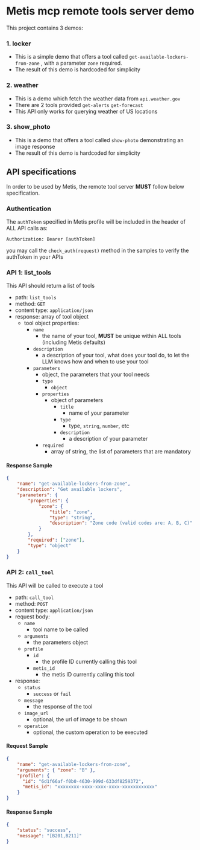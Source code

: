 # Metis mcp remote tools server demo

This project contains 3 demos:

### 1. locker
* This is a simple demo that offers a tool called `get-available-lockers-from-zone`
, with a parameter `zone` required.
* The result of this demo is hardcoded for simplicity 

### 2. weather
* This is a demo which fetch the weather data from `api.weather.gov`
* There are 2 tools provided `get-alerts` `get-forecast`
* This API only works for querying weather of US locations

### 3. show_photo
* This is a demo that offers a tool called `show-photo` demonstrating an image response
* The result of this demo is hardcoded for simplicity 

## API specifications

In order to be used by Metis, the remote tool server <strong>MUST</strong> follow below specification.

### Authentication
The `authToken` specified in Metis profile will be included in the header of ALL API calls as:
```
Authorization: Bearer [authToken]
```
you may call the `check_auth(request)` method in the samples to verify the authToken in your APIs 

### API 1: list_tools
This API should return a list of tools
* path: `list_tools`
* method: `GET`
* content type: `application/json`
* response: array of tool object
  * tool object properties:
    * `name`
      * the name of your tool, <strong>MUST</strong> be unique within ALL tools (including Metis defaults)
    * `description`
      * a description of your tool, what does your tool do, to let the LLM knows how and when to use your tool
    * `parameters`
      * object, the parameters that your tool needs
      * `type`
        * `object`
      * `properties`
        * object of parameters
          * `title`
            * name of your parameter
          * `type`
            * type, `string`, `number`, etc
          * `description`
            * a description of your parameter
      * `required`
        * array of string, the list of parameters that are mandatory
#### Response Sample
```json
{
    "name": "get-available-lockers-from-zone",
    "description": "Get available lockers",
    "parameters": {
        "properties": {
            "zone": {
                "title": "zone",
                "type": "string",
                "description": "Zone code (valid codes are: A, B, C)"
            }
        },
        "required": ["zone"],
        "type": "object"
    }
}
```

### API 2: `call_tool`
This API will be called to execute a tool
* path: `call_tool`
* method: `POST`
* content type: `application/json`
* request body:
  * `name`
    * tool name to be called
  * `arguments`
    * the parameters object
  * `profile`
    * `id`
      * the profile ID currently calling this tool
    * `metis_id` 
      * the metis ID currently calling this tool
* response:
  * `status`
    * `success` or `fail`
  * `message`
    * the response of the tool
  * `image_url`
    * optional, the url of image to be shown
  * `operation`
    * optional, the custom operation to be executed 
#### Request Sample
```json
{
    "name": "get-available-lockers-from-zone",
    "arguments": { "zone": "B" },
    "profile": { 
      "id": "6d1f66af-f0b0-4630-999d-633df8259372", 
      "metis_id": "xxxxxxxx-xxxx-xxxx-xxxx-xxxxxxxxxxxx"
    }
}
```
#### Response Sample
```json
{
    "status": "success",
    "message": "[B201,B211]"
}
```

